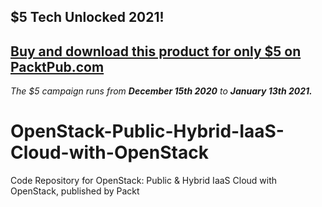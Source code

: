 ## $5 Tech Unlocked 2021!
[Buy and download this product for only $5 on PacktPub.com](https://www.packtpub.com/)
-----
*The $5 campaign         runs from __December 15th 2020__ to __January 13th 2021.__*

# OpenStack-Public-Hybrid-IaaS-Cloud-with-OpenStack
Code Repository for OpenStack: Public &amp; Hybrid IaaS Cloud with OpenStack, published by Packt
